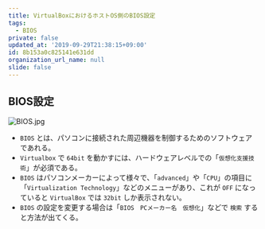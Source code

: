 ```yaml
---
title: VirtualBoxにおけるホストOS側のBIOS設定
tags:
  - BIOS
private: false
updated_at: '2019-09-29T21:38:15+09:00'
id: 8b153a0c825141e631dd
organization_url_name: null
slide: false
---
```

## BIOS設定

![BIOS.jpg](https://qiita-image-store.s3.ap-northeast-1.amazonaws.com/0/449867/2e7d9e5f-9af7-b92d-12c2-09dfcd9337e3.jpeg)

- `BIOS` とは、パソコンに接続された周辺機器を制御するためのソフトウェアであれる。
- `Virtualbox` で `64bit` を動かすには、ハードウェアレベルでの「`仮想化支援技術`」が必須である。
- `BIOS` はパソコンメーカーによって様々で、「`advanced`」や「`CPU`」の項目に「`Virtualization Technology`」などのメニューがあり、これが `OFF` になっていると `VirtualBox` では `32bit` しか表示されない。
- `BIOS` の設定を変更する場合は「`BIOS　PCメーカー名　仮想化`」などで `検索` すると方法が出てくる。
